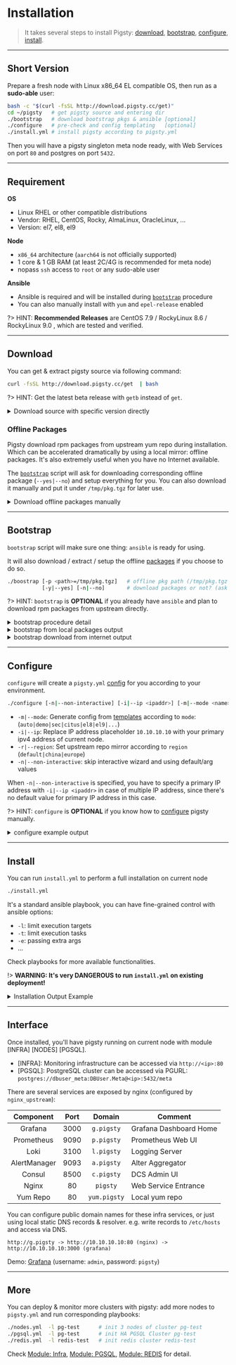# Installation

> It takes several steps to install Pigsty: [download](#download), [bootstrap](#bootstrap), [configure](#configure), [install](#install).


-----------------------

## Short Version

Prepare a fresh node with Linux x86_64 EL compatible OS, then run as a **sudo-able** user:

```bash
bash -c "$(curl -fsSL http://download.pigsty.cc/get)"  
cd ~/pigsty   # get pigsty source and entering dir
./bootstrap   # download bootstrap pkgs & ansible [optional]
./configure   # pre-check and config templating   [optional] 
./install.yml # install pigsty according to pigsty.yml
```

Then you will have a pigsty singleton meta node ready, with Web Services on port `80` and postgres on port `5432`.





-----------------------

## Requirement

**OS**

* Linux RHEL or other compatible distributions
* Vendor: RHEL, CentOS, Rocky, AlmaLinux, OracleLinux, ...
* Version: el7, el8, el9

**Node**

* `x86_64` architecture (`aarch64` is not officially supported)
* 1 core & 1 GB RAM (at least 2C/4G is recommended for meta node)
* nopass `ssh` access to `root` or any sudo-able user

**Ansible**

* Ansible is required and will be installed during [`bootstrap`](#bootstrap) procedure
* You can also manually install with `yum` and `epel-release` enabled

?> HINT: **Recommended Releases** are CentOS 7.9 / RockyLinux 8.6 / RockyLinux 9.0 , which are tested and verified.




-----------------------

## Download

You can get & extract pigsty source via following command:

```bash
curl -fsSL http://download.pigsty.cc/get  | bash
```

?> HINT: Get the latest beta release with `getb` instead of `get`.

<details><summary>Download source with specific version directly</summary>

If you want to download specific version, use following urls:

```bash
VERSION=v1.6.0-b2
https://github.com/Vonng/pigsty/releases/download/${VERSION}/pigsty-${VERSION}.tgz
```

For example Pigsty v1.6.0-b2 source can be acquired with:

```bash 
curl -L https://github.com/Vonng/pigsty/releases/download/v1.6.0-b2/pigsty-v1.6.0-b2.tgz -o ~/pigsty.tgz
curl -L http://download.pigsty.cc/v1.6.0-b2/pigsty-v1.6.0-b2.tgz -o ~/pigsty.tgz   # China CDN Mirror
```

</details>


### Offline Packages

Pigsty download rpm packages from upstream yum repo during installation.
Which can be accelerated dramatically by using a local mirror: offline packages.
It's also extremely useful when you have no Internet available.

The [`bootstrap`](#bootstrap) script will ask for downloading corresponding offline package (`--yes|--no`) and setup everything for you.
You can also download it manually and put it under `/tmp/pkg.tgz` for later use.

<details><summary>Download offline packages manually</summary>

```bash
VERSION=v1.6.0-b2
OS_VERSION=$(rpm -q --qf "%{VERSION}" $(rpm -q --whatprovides redhat-release) | grep -o '^[^.]\+')
ARCH=$(uname -m)
FILENAME=pigsty-pkg-${VERSION}.el${OS_VERSION}.${ARCH}.tgz
PKG_URL="https://github.com/Vonng/pigsty/releases/download/${VERSION}/${FILENAME}"
echo ${PKG_URL} && curl -L ${PKG_URL} -o /tmp/pkg.tgz
```

For example, Pigsty v1.6.0-b2 on EL7.x86_64 will have the following packages: 

```bash
curl -L https://github.com/Vonng/pigsty/releases/download/v1.6.0-b2/pigsty-pkg-v1.6.0-b2.el7.x86_64.tgz  -o /tmp/pkg.tgz
curl -L http://download.pigsty.cc/v1.6.0-b2/pigsty-pkg-v1.6.0-b2.el7.x86_64.tgz -o /tmp/pkg.tgz  # China CDN Mirror
```

!> Not all combinations of OS and architecture are supported yet, please check official release page.

</details>









-----------------------

## Bootstrap

`bootstrap` script will make sure one thing: `ansible` is ready for using. 

It will also download / extract / setup the offline [packages](#offline-packages) if you choose to do so.

```bash
./boostrap [-p <path>=/tmp/pkg.tgz]   # offline pkg path (/tmp/pkg.tgz by default)
           [-y|--yes] [-n|--no]       # download packages or not? (ask by default)
```

?> HINT: `bootstrap` is **OPTIONAL** if you already have `ansible` and plan to download rpm packages from upstream directly.

<details><summary>bootstrap procedure detail</summary>

1. check preconditions

2. check local repo exists ?
   * Y -> create `/etc/yum.repos.d/pigsty-local.repo` to enable it
   * N -> Download offline package from Internet? 
     * Y -> Download from Github / CDN and extract & enable it
     * N -> Add basic os upstream repo file manually ?
          * Y -> add according to region / releasever
          * N -> leave it to user's default configuration
  * now we have available repo for installing ansible
    * precendence: local `pkg.tgz` > downloaded `pkg.tgz` > upstream > user provide

3.install boot utils from available repo
   * el7,8,9: `nginx wget sshpass createrepo_c yum-utils`
   * el8,9 extra: `dnf-utils modulemd-tools python3-jmespath`

4.Check ansible availability.

</details>


<details><summary>bootstrap from local packages output</summary>

If `/tmp/pkg.tgz` already exists, bootstrap will use it directly:

```bash
bootstrap pigsty v1.6.0-b2 begin
[ OK ] region = china
[ OK ] kernel = Linux
[ OK ] machine = x86_64
[ OK ] release = 7.9.2009
[ OK ] sudo = vagrant ok
[ OK ] cache = /tmp/pkg.tgz exists
[ OK ] repo = extract from /tmp/pkg.tgz
[ OK ] repo file = use /etc/yum.repos.d/pigsty-local.repo
[ OK ] repo cache = created
[ OK ] install el7 utils
....(yum install ansible output)
[ OK ] ansible = ansible 2.9.27
[ OK ] boostrap pigsty complete
proceed with ./configure
```

</details>

<details><summary>bootstrap download from internet output</summary>

Download `pkg.tgz` from Github and extract it:

```bash
bootstrap pigsty v1.6.0-b2 begin
[ OK ] region = china
[ OK ] kernel = Linux
[ OK ] machine = x86_64
[ OK ] release = 7.9.2009
[ OK ] sudo = vagrant ok
[ IN ] Cache /tmp/pkg.tgz not exists, download? (y/n):
=> y
[ OK ] download from Github http://download.pigsty.cc/v1.6.0-b2/pigsty-pkg-v1.6.0-b2.el7.x86_64.tgz to /tmp/pkg.tgz
  % Total    % Received % Xferd  Average Speed   Time    Time     Time  Current
                                 Dload  Upload   Total   Spent    Left  Speed
100  913M  100  913M    0     0   661k      0  0:23:33  0:23:33 --:--:--  834k
[ OK ] repo = extract from /tmp/pkg.tgz
[ OK ] repo file = use /etc/yum.repos.d/pigsty-local.repo
[ OK ] repo cache = created
[ OK ] install el7 utils
...... (yum install createrepo_c sshpass unzip output) 
==================================================================================================================
 Package                        Arch                Version                       Repository                 Size
==================================================================================================================
Installing:
 createrepo_c                   x86_64              0.10.0-20.el7                 pigsty-local               65 k
 sshpass                        x86_64              1.06-2.el7                    pigsty-local               21 k
 unzip                          x86_64              6.0-24.el7_9                  pigsty-local              172 k
Installing for dependencies:
 createrepo_c-libs              x86_64              0.10.0-20.el7                 pigsty-local               89 k

Transaction Summary
==================================================================================================================
...... (yum install ansible output)
==================================================================================================================
 Package                                      Arch            Version                 Repository             Size
==================================================================================================================
Installing:
 ansible                                      noarch          2.9.27-1.el7            pigsty-local           17 M
Installing for dependencies:
 PyYAML                                       x86_64          3.10-11.el7             pigsty-local          153 k
 libyaml                                      x86_64          0.1.4-11.el7_0          pigsty-local           55 k
 python-babel                                 noarch          0.9.6-8.el7             pigsty-local          1.4 M
 python-backports                             x86_64          1.0-8.el7               pigsty-local          5.8 k
 python-backports-ssl_match_hostname          noarch          3.5.0.1-1.el7           pigsty-local           13 k
 python-cffi                                  x86_64          1.6.0-5.el7             pigsty-local          218 k
 python-enum34                                noarch          1.0.4-1.el7             pigsty-local           52 k
 python-idna                                  noarch          2.4-1.el7               pigsty-local           94 k
 python-ipaddress                             noarch          1.0.16-2.el7            pigsty-local           34 k
 python-jinja2                                noarch          2.7.2-4.el7             pigsty-local          519 k
 python-markupsafe                            x86_64          0.11-10.el7             pigsty-local           25 k
 python-paramiko                              noarch          2.1.1-9.el7             pigsty-local          269 k
 python-ply                                   noarch          3.4-11.el7              pigsty-local          123 k
 python-pycparser                             noarch          2.14-1.el7              pigsty-local          104 k
 python-setuptools                            noarch          0.9.8-7.el7             pigsty-local          397 k
 python-six                                   noarch          1.9.0-2.el7             pigsty-local           29 k
 python2-cryptography                         x86_64          1.7.2-2.el7             pigsty-local          502 k
 python2-httplib2                             noarch          0.18.1-3.el7            pigsty-local          125 k
 python2-jmespath                             noarch          0.9.4-2.el7             pigsty-local           41 k
 python2-pyasn1                               noarch          0.1.9-7.el7             pigsty-local          100 k

Transaction Summary
==================================================================================================================
...
Complete!
[ OK ] ansible = ansible 2.9.27
[ OK ] boostrap pigsty complete
proceed with ./configure
```

</details>





-----------------------

## Configure

`configure` will create a `pigsty.yml` [config](config.md) for you according to your environment.

```bash
./configure [-n|--non-interactive] [-i|--ip <ipaddr>] [-m|--mode <name>] [-r|--region <default|china|europe>]
```

* `-m|--mode`: Generate config from [templates](https://github.com/Vonng/pigsty/tree/master/files/conf) according to `mode`: (`auto|demo|sec|citus|el8|el9|...`)
* `-i|--ip`: Replace IP address placeholder `10.10.10.10` with your primary ipv4 address of current node.
* `-r|--region`: Set upstream repo mirror according to `region` (`default|china|europe`)
* `-n|--non-interactive`: skip interactive wizard and using default/arg values

When `-n|--non-interactive` is specified, you have to specify a primary IP address with `-i|--ip <ipaddr>` in case of multiple IP address, since there's no default value for primary IP address in this case.

?> HINT: `configure` is **OPTIONAL** if you know how to [configure](config.md) pigsty manually.


<details><summary>configure example output</summary>

```bash
[vagrant@meta pigsty]$ ./configure
configure pigsty v1.6.0-b2 begin
[ OK ] region = china
[ OK ] kernel = Linux
[ OK ] machine = x86_64
[ OK ] sudo = vagrant ok
[ OK ] ssh = vagrant@127.0.0.1 ok
[WARN] Multiple IP address candidates found:
    (1) 10.0.2.15	    inet 10.0.2.15/24 brd 10.0.2.255 scope global noprefixroute dynamic eth0
    (2) 10.10.10.10	    inet 10.10.10.10/24 brd 10.10.10.255 scope global noprefixroute eth1
[ OK ] primary_ip = 10.10.10.10 (from demo)
[ OK ] admin = vagrant@10.10.10.10 ok
[ OK ] mode = demo (vagrant demo)
[ OK ] config = demo @ 10.10.10.10
[ OK ] ansible = ansible 2.9.27
[ OK ] configure pigsty done
proceed with ./install.yml
```

</details>





-----------------------

## Install

You can run `install.yml` to perform a full installation on current node

```bash
./install.yml
```

It's a standard ansible playbook, you can have fine-grained control with ansible options:

* `-l`: limit execution targets
* `-t`: limit execution tasks
* `-e`: passing extra args
* ...

Check playbooks for more available functionalities.

!> **WARNING: It's very DANGEROUS to run `install.yml` on existing deployment!**


<details><summary>Installation Output Example</summary>

```bash
[vagrant@meta pigsty]$ ./install.yml

PLAY [Node Identity] *********************************************************************

TASK [Get hostname for nodename] *********************************************************
skipping: [10.10.10.10]

...

TASK [pg_register : Reload nginx to finish haproxy register] ********************************************************************************************
changed: [10.10.10.10 -> 10.10.10.10] => (item=10.10.10.10)

PLAY RECAP ********************************************************************************************
10.10.10.10  : ok=292  changed=220  unreachable=0    failed=0    skipped=111  rescued=0    ignored=0
```

</details>




-----------------------

## Interface

Once installed, you'll have pigsty running on current node with module [INFRA] [NODES] [PGSQL]. 

* [INFRA]: Monitoring infrastructure can be accessed via `http://<ip>:80`
* [PGSQL]: PostgreSQL cluster can be accessed via PGURL: `postgres://dbuser_meta:DBUser.Meta@<ip>:5432/meta`

There are several services are exposed by nginx (configured by `nginx_upstream`):

|    Component  | Port |    Domain    |     Comment              |
| :-----------: | :--: | :----------: | ------------------------ |
|    Grafana    | 3000 |  `g.pigsty`  | Grafana Dashboard Home   |
|  Prometheus   | 9090 |  `p.pigsty`  | Prometheus Web UI        |
|     Loki      | 3100 |  `l.pigsty`  | Logging Server           |
| AlertManager  | 9093 |  `a.pigsty`  | Alter Aggregator         |
|    Consul     | 8500 |  `c.pigsty`  | DCS Admin UI             |
|     Nginx     |  80  |   `pigsty`   | Web Service Entrance     |
|   Yum Repo    |  80  | `yum.pigsty` | Local yum repo           |

You can configure public domain names for these infra services, or just using local static DNS records & resolver.
e.g. write records to `/etc/hosts` and access via DNS.

```
http://g.pigsty ️-> http://10.10.10.10:80 (nginx) -> http://10.10.10.10:3000 (grafana)
```

Demo: [Grafana](http://demo.pigsty.cc/d/home) (username: `admin`, password: `pigsty`)




-----------------------

## More

You can deploy & monitor more clusters with pigsty: add more nodes to `pigsty.yml` and run corresponding playbooks:

```bash
./nodes.yml  -l pg-test      # init 3 nodes of cluster pg-test
./pgsql.yml  -l pg-test      # init HA PGSQL Cluster pg-test
./redis.yml  -l redis-test   # init redis cluster redis-test
```

Check [Module: Infra](infra.md),  [Module: PGSQL](pgsql.md), [Module: REDIS](redis.md) for detail.

